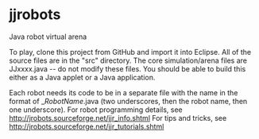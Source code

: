 # jjrobots
Java robot virtual arena

To play, clone this project from GitHub and import it into Eclipse.  All of the source files are in the "src" directory.  The core simulation/arena files are JJxxxx.java -- do not modify these files.  You should be able to build this either as a Java applet or a Java application.

Each robot needs its code to be in a separate file with the name in the format of __RobotName_.java (two underscores, then the robot name, then one underscore).  For robot programming details, see http://jrobots.sourceforge.net/jjr_info.shtml
For tips and tricks, see http://jrobots.sourceforge.net/jjr_tutorials.shtml
